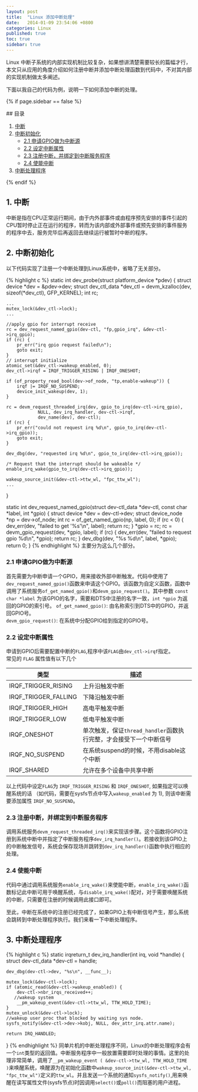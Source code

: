 ```yaml
---
layout: post
title:  "Linux 添加中断处理"
date:   2014-01-09 23:54:06 +0800
categories: Linux
published: true
toc: true
sidebar: true
---
```

Linux 中断子系统的内部实现机制比较复杂，如果想讲清楚需要较长的篇幅才行，本文只从应用的角度介绍如何注册中断并添加中断处理函数到代码中，不对其内部的实现机制做太多阐述。

下面以我自己的代码为例，说明一下如何添加中断的处理。

{% if page.sidebar == false %}
<div class = "separator"></div>
## 目录

1. [中断](#1)
2. [中断初始化](#2)
    + [2.1 申请GPIO做为中断源](#2.1)
    + [2.2 设定中断属性](#2.2)
    + [2.3 注册中断，并绑定到中断服务程序](#2.3)
    + [2.4 使能中断](#2.4)
3. [中断处理程序](#3)
<div class = "separator"></div>
{% endif %}

## <span id="1">1. 中断</span>
中断是指在CPU正常运行期间，由于内外部事件或由程序预先安排的事件引起的CPU暂时停止正在运行的程序，转而为该内部或外部事件或预先安排的事件服务的程序中去，服务完毕后再返回去继续运行被暂时中断的程序。

## <span id="2">2. 中断初始化</span>
以下代码实现了注册一个中断处理到Linux系统中，省略了无关部分。

{% highlight c %}
static int dev_probe(struct platform_device *pdev)
{
	struct device *dev = &pdev->dev;
	struct dev_ctl_data *dev_ctl = devm_kzalloc(dev, sizeof(*dev_ctl),
	GFP_KERNEL);
	int rc;

	...
	mutex_lock(&dev_ctl->lock);
	...
	
    //apply gpio for interrupt receive
	rc = dev_request_named_gpio(dev-ctl, "fp,gpio_irq", &dev-ctl->irq_gpio);
	if (rc) {
		pr_err("irq gpio request failed\n");
		goto exit;
	}
	// interrupt initialize
	atomic_set(&dev_ctl->wakeup_enabled, 0);
	dev_ctl->irqf = IRQF_TRIGGER_RISING | IRQF_ONESHOT;
	
	if (of_property_read_bool(dev->of_node, "tp,enable-wakeup")) {
		irqf |= IRQF_NO_SUSPEND;
		device_init_wakeup(dev, 1);
	}

	rc = devm_request_threaded_irq(dev, gpio_to_irq(dev-ctl->irq_gpio),
				NULL, dev_irq_handler, dev-ctl->irqf,
				dev_name(dev), dev-ctl);
	if (rc) {
		pr_err("could not request irq %d\n", gpio_to_irq(dev-ctl->irq_gpio));
		goto exit;
	}

	dev_dbg(dev, "requested irq %d\n", gpio_to_irq(dev-ctl->irq_gpio));

	/* Request that the interrupt should be wakeable */
	enable_irq_wake(gpio_to_irq(dev-ctl->irq_gpio));

	wakeup_source_init(&dev-ctl->ttw_wl, "fpc_ttw_wl");
	...
}

static int dev_request_named_gpio(struct dev-ctl_data *dev-ctl,
	const char *label, int *gpio)
{
	struct device *dev = dev-ctl->dev;
	struct device_node *np = dev->of_node;
	int rc = of_get_named_gpio(np, label, 0);
	if (rc < 0) {
		dev_err(dev, "failed to get '%s'\n", label);
		return rc;
	}
	*gpio = rc;
	rc = devm_gpio_request(dev, *gpio, label);
	if (rc) {
		dev_err(dev, "failed to request gpio %d\n", *gpio);
		return rc;
	}
	dev_dbg(dev, "%s %d\n", label, *gpio);
	return 0;
}
{% endhighlight %}
主要分为这么几个部分。
### <span id="2.1">2.1 申请GPIO做为中断源</span>   
首先需要为中断申请一个GPIO，用来接收外部中断触发。代码中使用了`dev_request_named_gpio()`函数来申请这个GPIO。该函数为自定义函数，函数中调用了系统服务`of_get_named_gpio()`和`devm_gpio_request()`。其中参数 `const char *label` 为该GPIO的名字，需要和DTS中注册的名字一致，`int *gpio` 为返回的GPIO的索引号。
`of_get_named_gpio()`: 由名称索引到DTS中的GPIO，并返回GPIO号。   
`devm_gpio_request()`: 在系统中分配GPIO给到指定的GPIO号。
### <span id="2.2">2.2 设定中断属性</span>   
申请到GPIO后需要配置中断的`FLAG`,程序中该`FLAG`由`dev_ctl->irqf`指定。   
常见的 `FLAG` 属性值有以下几个
 
|类型|描述|   
|---|---|   
|IRQF_TRIGGER_RISING|上升沿触发中断|
|IRQF_TRIGGER_FALLING|下降沿触发中断|
|IRQF_TRIGGER_HIGH|高电平触发中断|
|IRQF_TRIGGER_LOW|低电平触发中断|
|IRQF_ONESHOT|单次触发，保证`thread_handler`函数执行完整，才会接受下一个中断信号|
|IRQF_NO_SUSPEND|在系统suspend的时候，不用disable这个中断|
|IRQF_SHARED|允许在多个设备中共享中断|  

以上代码中设定`FLAG`为 `IRQF_TRIGGER_RISING` 和 `IRQF_ONESHOT`, 如果指定可以唤醒系统的话 （如代码，需要在sysfs节点中写入`wakeup_enabled` 为 1), 则该中断需要添加属性 `IRQF_NO_SUSPEND`。
### <span id="2.3">2.3 注册中断，并绑定到中断服务程序</span>   
调用系统服务`devm_request_threaded_irq()`来实现该步骤。这个函数将GPIO注册到系统中断中并指定了中断服务程序`dev_irq_handler()`。若接收到该GPIO上的中断触发信号，系统会保存现场并跳转到`dev_irq_handler()`函数中执行相应的处理。
### <span id="2.4">2.4 使能中断</span>
代码中通过调用系统服务`enable_irq_wake()`来使能中断，`enable_irq_wake()`函数标记此中断可用于唤醒系统，与`disable_irq_wake()`配对，对于需要唤醒系统的中断，只需要在注册的时候调用此接口即可。

至此，中断在系统中的注册已经完成了，如果GPIO上有中断信号产生，那么系统会跳转到中断处理程序执行。我们来看一下中断处理程序。

## <span id="3">3. 中断处理程序</span>

{% highlight c %}
static irqreturn_t dev_irq_handler(int irq, void *handle)
{
	struct dev-ctl_data *dev-ctl = handle;

	dev_dbg(dev-ctl->dev, "%s\n", __func__);

	mutex_lock(&dev-ctl->lock);
	if (atomic_read(&dev-ctl->wakeup_enabled)) {
		dev-ctl->nbr_irqs_received++;
       //wakeup system
		__pm_wakeup_event(&dev-ctl->ttw_wl, TTW_HOLD_TIME);
	}
	mutex_unlock(&dev-ctl->lock);
    //wakeup user proc that blocked by waiting sys node.
	sysfs_notify(&dev-ctl->dev->kobj, NULL, dev_attr_irq.attr.name);

	return IRQ_HANDLED;
}
{% endhighlight %}
同单片机的中断处理程序不同，Linux的中断处理程序会有一个`int`类型的返回值。中断服务程序中一般放置需要即时处理的事情。这里的处理非常简单，调用了`__pm_wakeup_event ( &dev-ctl->ttw_wl, TTW_HOLD_TIME )`来唤醒系统，唤醒源为在初始化函数中`wakeup_source_init(&dev-ctl->ttw_wl, "fpc_ttw_wl")`定义的`ttw_wl`。并且发送一个系统的通知`sysfs_notify()`,用来唤醒在读写属性文件(sysfs节点)时因调用`select()`或`poll()`而阻塞的用户进程。

